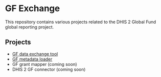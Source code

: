 # GF Exchange

This repository contains various projects related to the DHIS 2 Global Fund global reporting project.

## Projects

* [GF data exchange tool](gf-exchange)
* [GF metadata loader](gf-metadata-loader)
* GF grant mapper (coming soon)
* DHIS  2 GF connector (coming soon)
